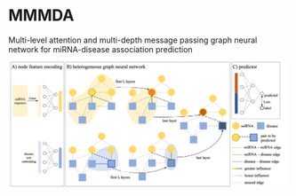 # MMMDA
 Multi-level attention and multi-depth message passing graph neural network for miRNA-disease association prediction
 
![MMMDA](imgs/MMMDA.jpg)